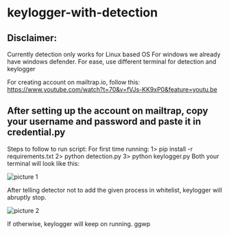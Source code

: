 # keylogger-with-detection
## Disclaimer:

Currently detection only works for Linux based OS
For windows we already have windows defender. 
For ease, use different terminal for detection and keylogger


For creating account on mailtrap.io, follow this: https://www.youtube.com/watch?t=70&v=fVJs-KK9xP0&feature=youtu.be

## After setting up the account on mailtrap, copy your username and password and paste it in credential.py

Steps to follow to run script:
For first time running:
	1> pip install -r requirements.txt
2> python detection.py
3> python keylogger.py
Both your terminal will look like this:
  
![picture 1](/repository/img/Picture1.png?raw=true)

After telling detector not to add the given process in whitelist, keylogger will abruptly stop.
 
  
![picture 2](/repository/img/Picture2.png?raw=true)

 
If otherwise, keylogger will keep on running. ggwp
